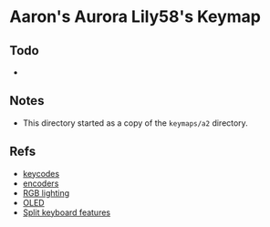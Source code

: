 # Aaron's Aurora Lily58's Keymap

## Todo

- 

## Notes

- This directory started as a copy of the `keymaps/a2` directory.

## Refs

- [keycodes](https://github.com/qmk/qmk_firmware/blob/master/docs/keycodes.md)
- [encoders](https://github.com/qmk/qmk_firmware/blob/master/docs/feature_encoders.md)
- [RGB lighting](https://github.com/qmk/qmk_firmware/blob/master/docs/feature_rgblight.md)
- [OLED](https://github.com/qmk/qmk_firmware/blob/master/docs/feature_oled_driver.md)
- [Split keyboard features](https://github.com/qmk/qmk_firmware/blob/master/docs/feature_split_keyboard.md)